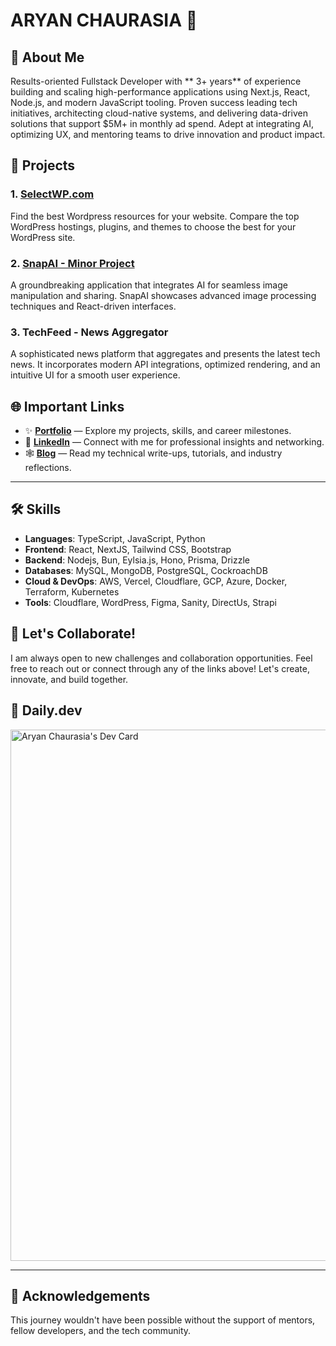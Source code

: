 # ARYAN CHAURASIA 👾

## 🚀 About Me

Results-oriented Fullstack Developer with ** 3+ years** of experience building and scaling high-performance applications using Next.js, React, Node.js, and modern JavaScript tooling. Proven success leading tech initiatives, architecting cloud-native systems, and delivering data-driven solutions that support $5M+ in monthly ad spend. Adept at integrating AI, optimizing UX, and mentoring teams to drive innovation and product impact.

## 💼 Projects

### 1. [SelectWP.com](https://selectwp.com/)
Find the best Wordpress resources for your website. Compare the top WordPress hostings, plugins, and themes to choose the best for your WordPress site.

### 2. [SnapAI - Minor Project](https://github.com/kulterryan/snapai)
A groundbreaking application that integrates AI for seamless image manipulation and sharing. SnapAI showcases advanced image processing techniques and React-driven interfaces.

### 3. **TechFeed - News Aggregator**
A sophisticated news platform that aggregates and presents the latest tech news. It incorporates modern API integrations, optimized rendering, and an intuitive UI for a smooth user experience.

## 🌐 Important Links

- ✨ **[Portfolio](https://aryn.tech)** — Explore my projects, skills, and career milestones.
- 🤖 **[LinkedIn](https://linkedin.com/in/thehungrybird/)** — Connect with me for professional insights and networking.
- 🕸️ **[Blog](https://code.aryn.tech/)** — Read my technical write-ups, tutorials, and industry reflections.

---

## 🛠️ Skills

- **Languages**: TypeScript, JavaScript, Python
- **Frontend**: React, NextJS, Tailwind CSS, Bootstrap
- **Backend**: Nodejs, Bun, Eylsia.js, Hono, Prisma, Drizzle
- **Databases**: MySQL, MongoDB, PostgreSQL, CockroachDB
- **Cloud & DevOps**: AWS, Vercel, Cloudflare, GCP, Azure, Docker, Terraform, Kubernetes
- **Tools**: Cloudflare, WordPress, Figma, Sanity, DirectUs, Strapi

## 🤝 Let's Collaborate!

I am always open to new challenges and collaboration opportunities. Feel free to reach out or connect through any of the links above! Let's create, innovate, and build together.

## 🤩 Daily.dev
<a href="https://app.daily.dev/thehungrybird"><img src="https://api.daily.dev/devcards/v2/2SY0omEGj.png?type=wide&r=jtp" width="850" alt="Aryan Chaurasia's Dev Card"/></a>

---

## 📢 Acknowledgements

This journey wouldn't have been possible without the support of mentors, fellow developers, and the tech community.
